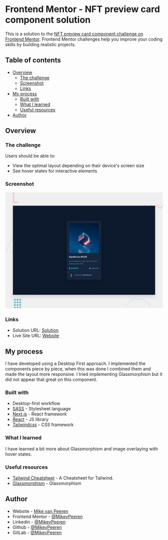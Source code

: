 # Frontend Mentor - NFT preview card component solution

This is a solution to the [NFT preview card component challenge on Frontend Mentor](https://www.frontendmentor.io/challenges/nft-preview-card-component-SbdUL_w0U). Frontend Mentor challenges help you improve your coding skills by building realistic projects.

## Table of contents

- [Overview](#overview)
  - [The challenge](#the-challenge)
  - [Screenshot](#screenshot)
  - [Links](#links)
- [My process](#my-process)
  - [Built with](#built-with)
  - [What I learned](#what-i-learned)
  - [Useful resources](#useful-resources)
- [Author](#author)

## Overview

### The challenge

Users should be able to:

- View the optimal layout depending on their device's screen size
- See hover states for interactive elements

### Screenshot

![desktop-design](/public/preview.jpg)

### Links

- Solution URL: [Solution]()
- Live Site URL: [Website](https://nft-preview-card-component-one.vercel.app/)

## My process

I have developed using a Desktop First approach. I implemented the components piece by piece, when this was done I combined them and made the layout more responsive.
I tried implementing Glassmorphism but it did not appear that great on this component.

### Built with

- Desktop-first workflow
- [SASS](https://sass-lang.com/) - Stylesheet language
- [Next.js](https://nextjs.org/) - React framework
- [React](https://reactjs.org/) - JS library
- [Tailwindcss](https://tailwindcss.com/) - CSS framework

### What I learned

I have learned a bit more about Glassmorphism and image overlaying with hover states.

### Useful resources

- [Tailwind Cheatsheet](https://nerdcave.com/tailwind-cheat-sheet) - A Cheatsheet for Tailwind.
- [Glassmorphism](https://uxdesign.cc/glassmorphism-in-user-interfaces-1f39bb1308c9) - Glassmorphism

## Author

- Website - [Mike van Peeren](https://mikevpeeren.nl/)
- Frontend Mentor - [@MikevPeeren](https://www.frontendmentor.io/profile/MikevPeeren)
- Linkedin - [@MikevPeeren](https://www.linkedin.com/in/mikevpeeren/)
- Github - [@MikevPeeren](https://www.github.com/MikevPeeren)
- GitLab - [@MikevPeeren](https://www.gitlab.com/MikevPeeren)
